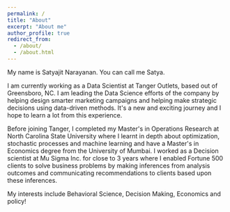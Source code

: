 ```yaml
---
permalink: /
title: "About"
excerpt: "About me"
author_profile: true
redirect_from: 
  - /about/
  - /about.html
---
```


My name is Satyajit Narayanan. You can call me Satya. 

I am currently working as a Data Scientist at Tanger Outlets, based out of Greensboro, NC. I am leading the Data Science efforts of the company by helping design smarter marketing campaigns and helping make strategic decisions using data-driven methods. It's a new and exciting journey and I hope to learn a lot from this experience.

Before joining Tanger, I completed my Master's in Operations Research at North Carolina State University where I learnt in depth about optimization, stochastic processes and machine learning and have a Master's in Economics degree from the University of Mumbai. I worked as a Decision scientist at Mu Sigma Inc. for close to 3 years where I enabled Fortune 500 clients to solve business problems by making inferences from analysis outcomes and communicating recommendations to clients based upon these inferences.

My interests include Behavioral Science, Decision Making, Economics and policy!
